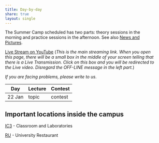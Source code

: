 ```yaml
---
title: Day-by-day
share: true
layout: single
---
```


The Summer Camp scheduled has two parts: theory sessions in the morning and practice sessions in the afternoon. See also [News and Pictures](http://www.facebook.com/maratona).

[Live Stream on YouTube](https://www.youtube.com/c/rjazevedo/live) (*This is the main streaming link. When you open this page, there will be a small box in the middle of your screen telling that there is a Live Transmission. Click on this box and you will be redirected to the Live video. Disregard the OFF-LINE message in the left part.*)

*If you are facing problems, please write to us.*

|Day|Lecture|Contest|
|---|---|---|
|22 Jan|topic|contest|


## Important locations inside the campus

[IC3](https://www.google.com/maps/place/IC+-+Instituto+de+Computação,+Universidade+Estadual+de+Campinas+-+Cidade+Universitária,+Campinas+-+SP,+Brasil/@-22.8137813,-47.0639391,18z/data=!4m6!1m3!3m2!1s0x0000000000000000:0xf3522e37359f743c!2sCiclo+Básico+I!3m1!1s0x94c8c15369cbaea9:0x209def4d509b8f14) - Classroom and Laboratories

[RU](https://www.google.com/maps/place/Restaurante+Universitário/@-22.8176954,-47.0720038,17z/data=!4m6!1m3!3m2!1s0x0000000000000000:0xf3522e37359f743c!2sCiclo+Básico+I!3m1!1s0x0000000000000000:0x54ec361ef7124a27) - University Restaurant

